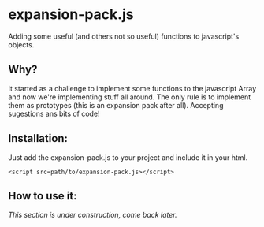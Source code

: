 expansion-pack.js
================
Adding some useful (and others not so useful) functions to javascript's objects.

Why?
------------
It started as a challenge to implement some functions to the javascript Array and now we're implementing stuff all around. The only rule is to implement them as prototypes (this is an expansion pack after all). Accepting sugestions ans bits of code!

Installation:
------------
Just add the expansion-pack.js to your project and include it in your html.
```
<script src=path/to/expansion-pack.js></script>
```

How to use it:
------------
_This section is under construction, come back later._